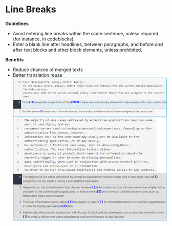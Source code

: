 # Line Breaks

**Guidelines**

* Avoid entering line breaks within the same sentence, unless required (for instance, in codeblocks).
* Enter a blank line after headlines, between paragraphs, and before and after text blocks and other block elements, unless prohibited.

**Benefits**

* Reduce chances of merged texts
* Better translation reuse<br>
    ![line breaks 1](images/line_breaks_01.jpg)
    ![line breaks 2](images/line_breaks_02.jpg)
